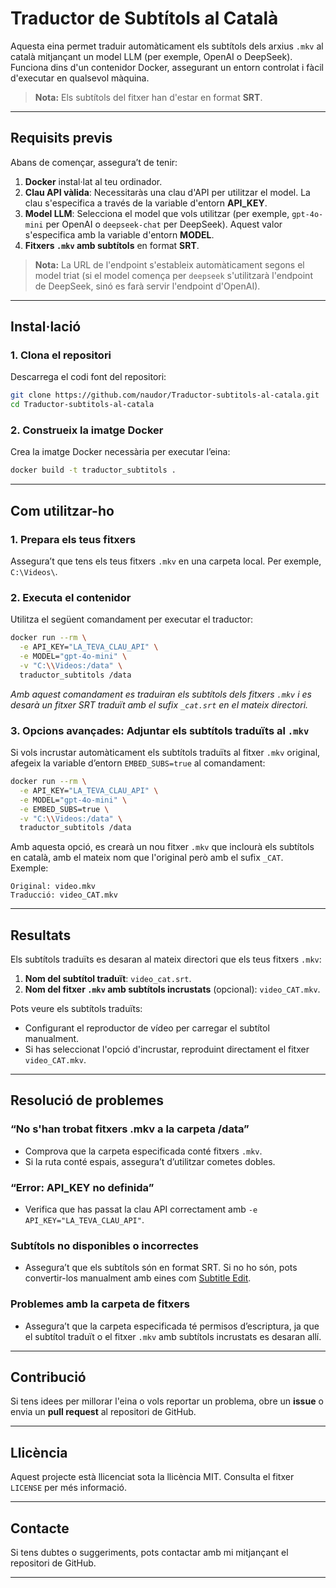 
# Traductor de Subtítols al Català

Aquesta eina permet traduir automàticament els subtítols dels arxius `.mkv` al català mitjançant un model LLM (per exemple, OpenAI o DeepSeek). Funciona dins d'un contenidor Docker, assegurant un entorn controlat i fàcil d'executar en qualsevol màquina.

> **Nota:** Els subtítols del fitxer han d'estar en format **SRT**.

---

## **Requisits previs**

Abans de començar, assegura’t de tenir:

1. **Docker** instal·lat al teu ordinador.
2. **Clau API vàlida**: Necessitaràs una clau d'API per utilitzar el model. La clau s'especifica a través de la variable d'entorn **API_KEY**.  
3. **Model LLM**: Selecciona el model que vols utilitzar (per exemple, `gpt-4o-mini` per OpenAI o `deepseek-chat` per DeepSeek). Aquest valor s'especifica amb la variable d'entorn **MODEL**.
4. **Fitxers `.mkv` amb subtítols** en format **SRT**.

> **Nota:** La URL de l'endpoint s'estableix automàticament segons el model triat (si el model comença per `deepseek` s'utilitzarà l'endpoint de DeepSeek, sinó es farà servir l'endpoint d'OpenAI).

---

## **Instal·lació**

### 1. **Clona el repositori**

Descarrega el codi font del repositori:

```bash
git clone https://github.com/naudor/Traductor-subtitols-al-catala.git
cd Traductor-subtitols-al-catala
```

### 2. **Construeix la imatge Docker**

Crea la imatge Docker necessària per executar l’eina:

```bash
docker build -t traductor_subtitols .
```

---

## **Com utilitzar-ho**

### 1. **Prepara els teus fitxers**

Assegura’t que tens els teus fitxers `.mkv` en una carpeta local. Per exemple, `C:\Videos\`.

### 2. **Executa el contenidor**

Utilitza el següent comandament per executar el traductor:

```bash
docker run --rm \
  -e API_KEY="LA_TEVA_CLAU_API" \
  -e MODEL="gpt-4o-mini" \
  -v "C:\\Videos:/data" \
  traductor_subtitols /data
```

*Amb aquest comandament es traduiran els subtítols dels fitxers `.mkv` i es desarà un fitxer SRT traduït amb el sufix `_cat.srt` en el mateix directori.*

### 3. **Opcions avançades: Adjuntar els subtítols traduïts al `.mkv`**

Si vols incrustar automàticament els subtítols traduïts al fitxer `.mkv` original, afegeix la variable d’entorn `EMBED_SUBS=true` al comandament:

```bash
docker run --rm \
  -e API_KEY="LA_TEVA_CLAU_API" \
  -e MODEL="gpt-4o-mini" \
  -e EMBED_SUBS=true \
  -v "C:\\Videos:/data" \
  traductor_subtitols /data
```

Amb aquesta opció, es crearà un nou fitxer `.mkv` que inclourà els subtítols en català, amb el mateix nom que l'original però amb el sufix `_CAT`.  
Exemple:

```
Original: video.mkv
Traducció: video_CAT.mkv
```

---

## **Resultats**

Els subtítols traduïts es desaran al mateix directori que els teus fitxers `.mkv`:

1. **Nom del subtítol traduït**: `video_cat.srt`.
2. **Nom del fitxer `.mkv` amb subtítols incrustats** (opcional): `video_CAT.mkv`.

Pots veure els subtítols traduïts:
- Configurant el reproductor de vídeo per carregar el subtítol manualment.
- Si has seleccionat l'opció d'incrustar, reproduint directament el fitxer `video_CAT.mkv`.

---

## **Resolució de problemes**

### “No s'han trobat fitxers .mkv a la carpeta /data”
- Comprova que la carpeta especificada conté fitxers `.mkv`.
- Si la ruta conté espais, assegura’t d’utilitzar cometes dobles.

### “Error: API_KEY no definida”
- Verifica que has passat la clau API correctament amb `-e API_KEY="LA_TEVA_CLAU_API"`.

### Subtítols no disponibles o incorrectes
- Assegura’t que els subtítols són en format SRT. Si no ho són, pots convertir-los manualment amb eines com [Subtitle Edit](https://github.com/SubtitleEdit/subtitleedit).

### Problemes amb la carpeta de fitxers
- Assegura’t que la carpeta especificada té permisos d’escriptura, ja que el subtítol traduït o el fitxer `.mkv` amb subtítols incrustats es desaran allí.

---

## **Contribució**

Si tens idees per millorar l'eina o vols reportar un problema, obre un **issue** o envia un **pull request** al repositori de GitHub.

---

## **Llicència**

Aquest projecte està llicenciat sota la llicència MIT. Consulta el fitxer `LICENSE` per més informació.

---

## **Contacte**

Si tens dubtes o suggeriments, pots contactar amb mi mitjançant el repositori de GitHub.

---
